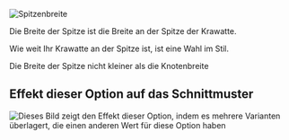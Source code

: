 ![Spitzenbreite](tipwidth.svg)

Die Breite der Spitze ist die Breite an der Spitze der Krawatte.

Wie weit Ihr Krawatte an der Spitze ist, ist eine Wahl im Stil.

<Note>

Die Breite der Spitze nicht kleiner als die Knotenbreite

</Note>

## Effekt dieser Option auf das Schnittmuster

![Dieses Bild zeigt den Effekt dieser Option, indem es mehrere Varianten überlagert, die einen anderen Wert für diese Option haben](trayvon_tipwidth_sample.svg "Effekt dieser Option auf das Schnittmuster")
